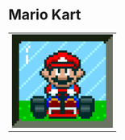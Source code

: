 # Mario Kart

<table>
    <tr>
        <td>
            <img src="./img/header.gif" alt="Header do Mario Kart" width="200">
        </td>
    </tr>
</table>